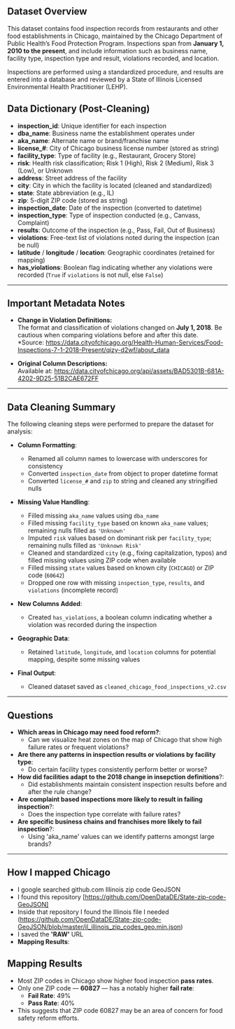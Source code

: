 ##  Dataset Overview

This dataset contains food inspection records from restaurants and other food establishments in Chicago, maintained by the Chicago Department of Public Health’s Food Protection Program. Inspections span from **January 1, 2010 to the present**, and include information such as business name, facility type, inspection type and result, violations recorded, and location.

Inspections are performed using a standardized procedure, and results are entered into a database and reviewed by a State of Illinois Licensed Environmental Health Practitioner (LEHP).


##  Data Dictionary (Post-Cleaning)

- **inspection_id**: Unique identifier for each inspection
- **dba_name**: Business name the establishment operates under
- **aka_name**: Alternate name or brand/franchise name
- **license_#**: City of Chicago business license number (stored as string)
- **facility_type**: Type of facility (e.g., Restaurant, Grocery Store)
- **risk**: Health risk classification; Risk 1 (High), Risk 2 (Medium), Risk 3 (Low), or Unknown
- **address**: Street address of the facility
- **city**: City in which the facility is located (cleaned and standardized)
- **state**: State abbreviation (e.g., IL)
- **zip**: 5-digit ZIP code (stored as string)
- **inspection_date**: Date of the inspection (converted to datetime)
- **inspection_type**: Type of inspection conducted (e.g., Canvass, Complaint)
- **results**: Outcome of the inspection (e.g., Pass, Fail, Out of Business)
- **violations**: Free-text list of violations noted during the inspection (can be null)
- **latitude** / **longitude** / **location**: Geographic coordinates (retained for mapping)
- **has_violations**: Boolean flag indicating whether any violations were recorded (`True` if `violations` is not null, else `False`)

---

##  Important Metadata Notes

- **Change in Violation Definitions:**  
  The format and classification of violations changed on **July 1, 2018**. Be cautious when comparing violations before and after this date.  
  *Source: https://data.cityofchicago.org/Health-Human-Services/Food-Inspections-7-1-2018-Present/qizy-d2wf/about_data


- **Original Column Descriptions:**  
  Available at: https://data.cityofchicago.org/api/assets/BAD5301B-681A-4202-9D25-51B2CAE672FF

---

##  Data Cleaning Summary

The following cleaning steps were performed to prepare the dataset for analysis:

- **Column Formatting**:
  - Renamed all column names to lowercase with underscores for consistency
  - Converted `inspection_date` from object to proper datetime format
  - Converted `license_#` and `zip` to string and cleaned any stringified nulls

- **Missing Value Handling**:
  - Filled missing `aka_name` values using `dba_name`
  - Filled missing `facility_type` based on known `aka_name` values; remaining nulls filled as `'Unknown'`
  - Imputed `risk` values based on dominant risk per `facility_type`; remaining nulls filled as `'Unknown Risk'`
  - Cleaned and standardized `city` (e.g., fixing capitalization, typos) and filled missing values using ZIP code when available
  - Filled missing `state` values based on known city (`CHICAGO`) or ZIP code (`60642`)
  - Dropped one row with missing `inspection_type`, `results`, and `violations` (incomplete record)

- **New Columns Added**:
  - Created `has_violations`, a boolean column indicating whether a violation was recorded during the inspection

- **Geographic Data**:
  - Retained `latitude`, `longitude`, and `location` columns for potential mapping, despite some missing values

- **Final Output**:
  - Cleaned dataset saved as `cleaned_chicago_food_inspections_v2.csv`


---

## Questions
- **Which areas in Chicago may need food reform?**:
  - Can we visualize heat zones on the map of Chicago that show high failure rates or frequent violations?
- **Are there any patterns in inspection results or violations by facility type**:
  - Do certain facility types consistently perform better or worse?
- **How did facilities adapt to the 2018 change in insepction definitions**?:
  - Did establishments maintain consistent inspection results before and after the rule change?
- **Are complaint based inspections more likely to result in failing inspection**?:
  - Does the inspection type correlate with failure rates?
- **Are specific business chains and franchises more likely to fail inspection**?:
  - Using 'aka_name' values can we identify patterns amongst large brands?
 

---

## How I mapped Chicago
 - I google searched github.com Illinois zip code GeoJSON
 - I found this repository [https://github.com/OpenDataDE/State-zip-code-GeoJSON]
 - Inside that repository I found the Illinois file I needed (https://github.com/OpenDataDE/State-zip-code-GeoJSON/blob/master/il_illinois_zip_codes_geo.min.json)
 - I saved the **'RAW'** URL
- **Mapping Results**:
## Mapping Results
- Most ZIP codes in Chicago show higher food inspection **pass rates**.
- Only one ZIP code — **60827** — has a notably higher **fail rate**:
  - **Fail Rate**: 49%
  - **Pass Rate**: 40%
- This suggests that ZIP code 60827 may be an area of concern for food safety reform efforts.







